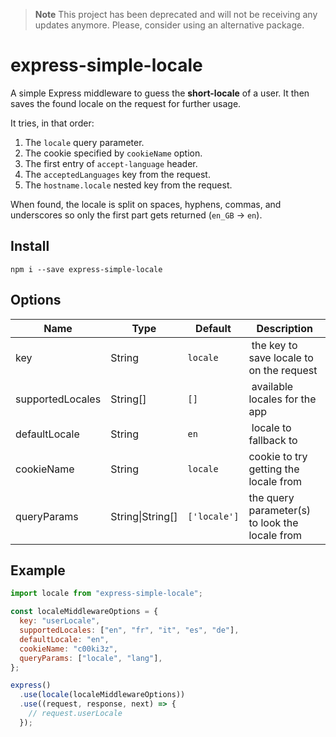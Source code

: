 > **Note**
> This project has been deprecated and will not be receiving any updates anymore.
> Please, consider using an alternative package.

# express-simple-locale

A simple Express middleware to guess the **short-locale** of a user. It then saves the found locale on the request for further usage.

It tries, in that order:

1. The `locale` query parameter.
2. The cookie specified by `cookieName` option.
3. The first entry of `accept-language` header.
4. The `acceptedLanguages` key from the request.
5. The `hostname.locale` nested key from the request.

When found, the locale is split on spaces, hyphens, commas, and underscores so only the first part gets returned (`en_GB` -> `en`).

## Install

```
npm i --save express-simple-locale
```

## Options

| Name             | Type             | Default      | Description                                    |
| ---------------- | ---------------- | ------------ | ---------------------------------------------- |
| key              | String           | `locale`     |  the key to save locale to on the request      |
| supportedLocales | String[]         | `[]`         |  available locales for the app                 |
| defaultLocale    | String           | `en`         |  locale to fallback to                         |
| cookieName       | String           | `locale`     | cookie to try getting the locale from          |
| queryParams      | String\|String[] | `['locale']` | the query parameter(s) to look the locale from |

## Example

```js
import locale from "express-simple-locale";

const localeMiddlewareOptions = {
  key: "userLocale",
  supportedLocales: ["en", "fr", "it", "es", "de"],
  defaultLocale: "en",
  cookieName: "c00ki3z",
  queryParams: ["locale", "lang"],
};

express()
  .use(locale(localeMiddlewareOptions))
  .use((request, response, next) => {
    // request.userLocale
  });
```
